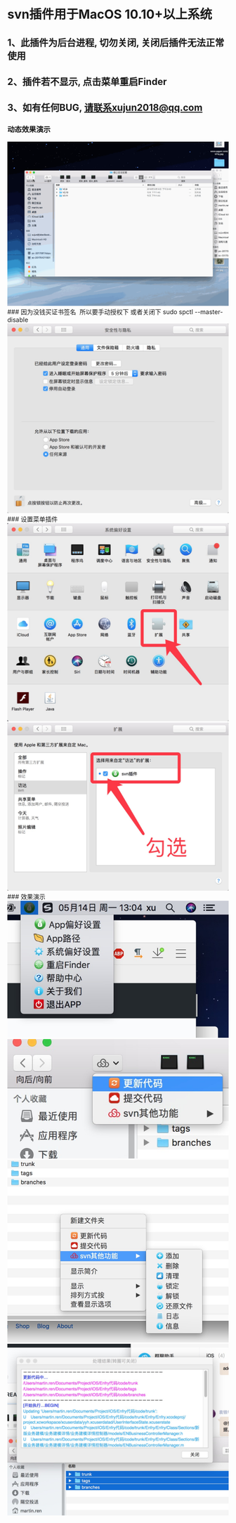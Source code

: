 # svn插件用于MacOS 10.10+以上系统

## 1、此插件为后台进程, 切勿关闭, 关闭后插件无法正常使用
## 2、插件若不显示, 点击菜单重启Finder
## 3、如有任何BUG, 请联系xujun2018@qq.com



### 动态效果演示
<img src="0.gif"/>
### 因为没钱买证书签名  所以要手动授权下 或者关闭下 sudo spctl --master-disable
<img src="0.png"/>
### 设置菜单插件
<img src="1.png"/>
<img src="2.png"/>
### 效果演示
<img src="3.png"/>
<img src="4.png"/>
<img src="5.png"/>
<img src="6.png"/>
